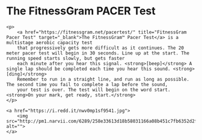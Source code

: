 <!DOCTYPE html>
<html>
  <head>
    <meta charset="utf-8">
    <title>My test page</title>
  </head>
  <body>
    <h1>The FitnessGram PACER Test</h1>

    <p> 
        <a href="https://fitnessgram.net/pacertest/" title="FitnessGram Pacer Test" target="_blank">The FitnessGram™ Pacer Test</a> is a multistage aerobic capacity test 
        that progressively gets more difficult as it continues. The 20 meter pacer test will begin in 30 seconds. Line up at the start. The running speed starts slowly, but gets faster 
        each minute after you hear this signal. <strong>[beep]</strong> A single lap should be completed each time you hear this sound. <strong>[ding]</strong>
        Remember to run in a straight line, and run as long as possible. The second time you fail to complete a lap before the sound, 
        your test is over. The test will begin on the word start. <strong>On your mark, get ready, start.</strong> 
    </p>

    <a href="https://i.redd.it/nwv0mp1sf9541.jpg">
        <img src="http://pm1.narvii.com/6289/258e33613d18b58031166a08b451c7fb6352d2f1_00.jpg" alt="">
    </a>

  </body>
</html>